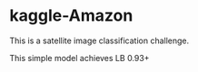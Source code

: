 # kaggle-Amazon

This is a satellite image classification challenge.

This simple model achieves LB 0.93+
